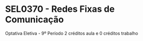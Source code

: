 # SEL0370 - Redes Fixas de Comunicação
Optativa Eletiva - 9º Período
2 créditos aula e 0 créditos trabalho
